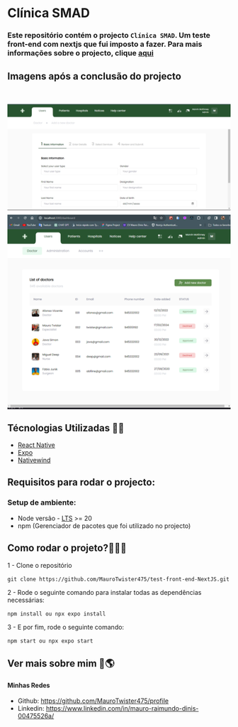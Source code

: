 
# Clínica SMAD 

### Este repositório contém o projecto `Clínica SMAD`. Um teste front-end com nextjs que fui imposto a fazer. Para mais informações sobre o projecto, clique <a href="https://github.com/MauroTwister475/test-front-end-NextJS">aqui</a>


## Imagens após a conclusão do projecto

   <div style="display:flex; flex-direction: col; flex-wrap: wrap; gap: 10px; margin-top: 50px;">
     <img src="./src/app/assets/2.jpg" width="800" heigth="800"> 
     <img src="./src/app/assets/3.png" width="800" heigth="800"> 
   </div>

## Técnologias Utilizadas 📌🚀 
  - [React Native](https://reactnative.dev/)
  - [Expo](https://docs.expo.dev/)
  - [Nativewind](https://nativewind.dev/)

## Requisitos para rodar o projecto:

### Setup de ambiente: 
- Node versão - <a href="https://nodejs.org/dist/v20.11.1/node-v20.11.1-x64.msi">LTS</a> >= 20
- npm (Gerenciador de pacotes que foi utilizado no projecto)

## Como rodar o projeto?👩‍💻🚩

1 - Clone o repositório

```
git clone https://github.com/MauroTwister475/test-front-end-NextJS.git
```

2 - Rode o seguinte comando para instalar todas as dependências necessárias: 
```
npm install ou npx expo install
```

3 -  E por fim, rode o seguinte comando:
```
npm start ou npx expo start
```
## Ver mais sobre mim 🔗🌎

#### Minhas Redes

- Github: https://github.com/MauroTwister475/profile
- Linkedin: https://www.linkedin.com/in/mauro-raimundo-dinis-00475526a/
